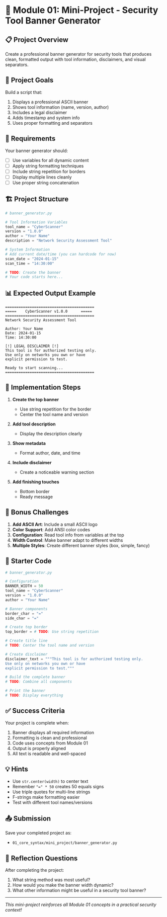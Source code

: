 # 🚀 Module 01: Mini-Project - Security Tool Banner Generator

## 📋 Project Overview

Create a professional banner generator for security tools that produces clean, formatted output with tool information, disclaimers, and visual separators.

## 🎯 Project Goals

Build a script that:
1. Displays a professional ASCII banner
2. Shows tool information (name, version, author)
3. Includes a legal disclaimer
4. Adds timestamp and system info
5. Uses proper formatting and separators

## 📝 Requirements

Your banner generator should:
- [ ] Use variables for all dynamic content
- [ ] Apply string formatting techniques
- [ ] Include string repetition for borders
- [ ] Display multiple lines cleanly
- [ ] Use proper string concatenation

## 🏗️ Project Structure

```python
# banner_generator.py

# Tool Information Variables
tool_name = "CyberScanner"
version = "1.0.0"
author = "Your Name"
description = "Network Security Assessment Tool"

# System Information
# Add current date/time (you can hardcode for now)
scan_date = "2024-01-15"
scan_time = "14:30:00"

# TODO: Create the banner
# Your code starts here...
```

## 📊 Expected Output Example

```
========================================
=====    CyberScanner v1.0.0      =====
========================================
Network Security Assessment Tool

Author: Your Name
Date: 2024-01-15
Time: 14:30:00

[!] LEGAL DISCLAIMER [!]
This tool is for authorized testing only.
Use only on networks you own or have 
explicit permission to test.

Ready to start scanning...
========================================
```

## 🔨 Implementation Steps

1. **Create the top banner**
   - Use string repetition for the border
   - Center the tool name and version

2. **Add tool description**
   - Display the description clearly

3. **Show metadata**
   - Format author, date, and time

4. **Include disclaimer**
   - Create a noticeable warning section

5. **Add finishing touches**
   - Bottom border
   - Ready message

## 🎨 Bonus Challenges

1. **Add ASCII Art**: Include a small ASCII logo
2. **Color Support**: Add ANSI color codes
3. **Configuration**: Read tool info from variables at the top
4. **Width Control**: Make banner adapt to different widths
5. **Multiple Styles**: Create different banner styles (box, simple, fancy)

## 📁 Starter Code

```python
# banner_generator.py

# Configuration
BANNER_WIDTH = 50
tool_name = "CyberScanner"
version = "1.0.0"
author = "Your Name"

# Banner components
border_char = "="
side_char = "="

# Create top border
top_border = # TODO: Use string repetition

# Create title line
# TODO: Center the tool name and version

# Create disclaimer
disclaimer_text = """This tool is for authorized testing only.
Use only on networks you own or have 
explicit permission to test."""

# Build the complete banner
# TODO: Combine all components

# Print the banner
# TODO: Display everything
```

## ✅ Success Criteria

Your project is complete when:
1. Banner displays all required information
2. Formatting is clean and professional
3. Code uses concepts from Module 01
4. Output is properly aligned
5. All text is readable and well-spaced

## 💡 Hints

- Use `str.center(width)` to center text
- Remember `"=" * 50` creates 50 equals signs
- Use triple quotes for multi-line strings
- F-strings make formatting easier
- Test with different tool names/versions

## 📤 Submission

Save your completed project as:
- `01_core_syntax/mini_project/banner_generator.py`

## 🤔 Reflection Questions

After completing the project:
1. What string method was most useful?
2. How would you make the banner width dynamic?
3. What other information might be useful in a security tool banner?

---

*This mini-project reinforces all Module 01 concepts in a practical security context!*